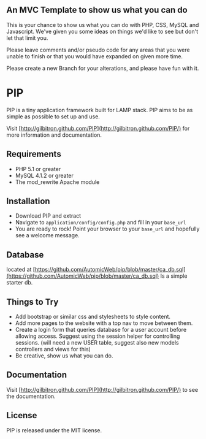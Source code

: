 ## An MVC Template to show us what you can do
This is your chance to show us what you can do with PHP, CSS, MySQL and Javascript. We've given you some ideas on things we'd like to see
but don't let that limit you.

Please leave comments and/or pseudo code for any areas that you were unable to finish or that you would have expanded on given more time.

Please create a new Branch for your alterations, and please have fun with it.




# PIP

PIP is a tiny application framework built for LAMP stack. PIP aims to be as simple as possible to set up and use.

Visit [http://gilbitron.github.com/PIP](http://gilbitron.github.com/PIP/) for more information and documentation.

## Requirements

* PHP 5.1 or greater
* MySQL 4.1.2 or greater
* The mod_rewrite Apache module

## Installation

* Download PIP and extract
* Navigate to `application/config/config.php` and fill in your `base_url`
* You are ready to rock! Point your browser to your `base_url` and hopefully see a welcome message.


## Database

located at [https://github.com/AutomicWeb/pip/blob/master/ca_db.sql](https://github.com/AutomicWeb/pip/blob/master/ca_db.sql) Is a simple starter db.

## Things to Try
* Add bootstrap or similar css and stylesheets to style content.
* Add more pages to the website with a top nav to move between them.
* Create a login form that queries database for a user account before allowing access. Suggest using the session helper for controlling sessions. (will need a new USER table, suggest also new models controllers and views for this)
* Be creative, show us what you can do.


## Documentation

Visit [http://gilbitron.github.com/PIP](http://gilbitron.github.com/PIP/) to see the documentation.




## License

PIP is released under the MIT license.

